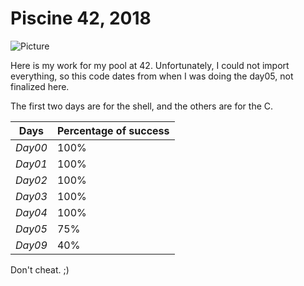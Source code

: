 # Piscine 42, 2018

![Picture](https://upload.wikimedia.org/wikipedia/commons/thumb/8/8d/42_Logo.svg/480px-42_Logo.svg.png)

Here is my work for my pool at 42. Unfortunately, I could not import everything, so this code dates from when I was doing the day05, not finalized here.

The first two days are for the shell, and the others are for the C.

| Days | Percentage of success |
| - | - |
| *Day00* | 100% |
| *Day01* | 100% |
| *Day02* | 100% |
| *Day03* | 100% |
| *Day04* | 100% |
| *Day05* | 75% |
| *Day09* | 40% |

Don't cheat. ;)
